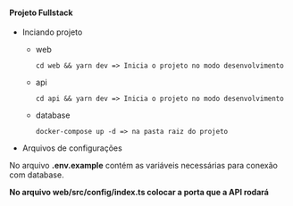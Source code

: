 #### Projeto Fullstack

* Inciando projeto
  * web
    ```
    cd web && yarn dev => Inicia o projeto no modo desenvolvimento
    ```
  * api
     ```
    cd api && yarn dev => Inicia o projeto no modo desenvolvimento
    ```
   * database
        ```
        docker-compose up -d => na pasta raiz do projeto
        ```

* Arquivos de configurações
  
No arquivo **.env.example** contém as variáveis necessárias para conexão com database.

**No arquivo web/src/config/index.ts colocar a porta que a API rodará**

